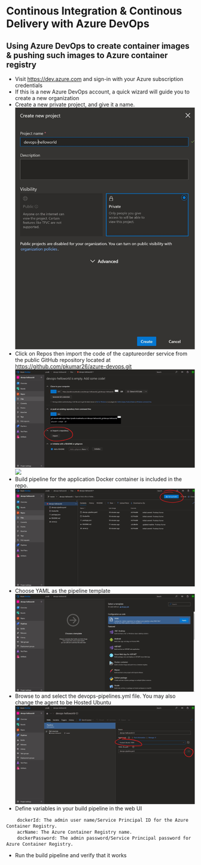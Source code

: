 # Continous Integration & Continous Delivery with Azure DevOps

## Using Azure DevOps to create container images & pushing such images to Azure container registry
- Visit https://dev.azure.com and sign-in with your Azure subscription credentials
- If this is a new Azure DevOps account, a quick wizard will guide you to create a new organization
- Create a new private project, and give it a name.
![](images/1-newproject.jpg)
- Click on Repos then import the code of the captureorder service from the public GitHub repository located at https://github.com/pkumar26/azure-devops.git
![](images/2-importrepo.jpg) ![](3-importrepo.jpg)
- Build pipeline for the application Docker container is included in the repo.
![](images/4-setupbuild.jpg)
- Choose YAML as the pipeline template
![](images/5-yaml.jpg)
- Browse to and select the devops-pipelines.yml file. You may also change the agent to be Hosted Ubuntu
![](images/6-yamlfile.jpg)
- Define variables in your build pipeline in the web UI
>
        dockerId: The admin user name/Service Principal ID for the Azure Container Registry.
        acrName: The Azure Container Registry name.
        dockerPassword: The admin password/Service Principal password for Azure Container Registry.

- Run the build pipeline and verify that it works
